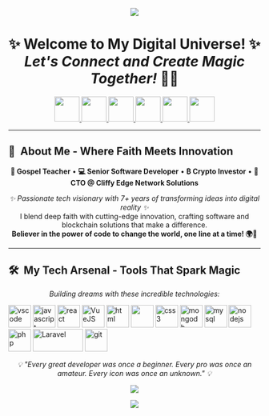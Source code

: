 <p align="center">
  <img src="https://capsule-render.vercel.app/api?type=waving&color=gradient&text=Kelly%20Igiogbe&height=120&section=header&fontSize=40&fontColor=fff&animation=fadeIn"/>
</p>

<h1 align="center">
  ✨ Welcome to My Digital Universe! ✨<br/>
  <em>Let's Connect and Create Magic Together!</em> 💬✨
</h1>

<p align="center">
<a href="https://odion-cloud.github.io">
  <img height="50" src="https://cdn.jsdelivr.net/gh/odion-cloud/kellyigiogbe@main/assets/icons/world.png"/>
</a>
<a href="https://mail.google.com/mail/?view=cm&fs=1&to=itskellyigiogbe@gmail.com">
  <img height="50" src="https://cdn.jsdelivr.net/gh/odion-cloud/kellyigiogbe@main/assets/icons/gmail.png"/>
</a>
<a href="https://ng.linkedin.com/in/igiogbe-kelly-41127b175">
  <img height="50" src="https://cdn.jsdelivr.net/gh/odion-cloud/kellyigiogbe@main/assets/icons/linkedin.png"/>
</a>
<a href="https://x.com/Odion_cloud">
  <img height="50" src="https://cdn.jsdelivr.net/gh/odion-cloud/kellyigiogbe@main/assets/icons/twitter.png"/>
</a>
<a href="https://www.instagram.com/igiogbekelly/">
  <img height="50" src="https://cdn.jsdelivr.net/gh/odion-cloud/kellyigiogbe@main/assets/icons/instagram.png"/>
</a>
<a href="https://web.facebook.com/kelven.igiogbe?_rdc=1&_rdr#">
  <img height="50" src="https://cdn.jsdelivr.net/gh/odion-cloud/kellyigiogbe@main/assets/icons/facebook.png"/>
</a>
</p>

---

<h2> 🌟 &nbsp;About Me - Where Faith Meets Innovation</h2>

<p align="center">
<strong>🙏 Gospel Teacher</strong> • <strong>💻 Senior Software Developer</strong> • <strong>₿ Crypto Investor</strong> • <strong>🚀 CTO @ Cliffy Edge Network Solutions</strong>
</p>

<p align="center">
<em>✨ Passionate tech visionary with 7+ years of transforming ideas into digital reality ✨</em><br/>
I blend deep faith with cutting-edge innovation, crafting software and blockchain solutions that make a difference.<br/>
<strong>Believer in the power of code to change the world, one line at a time! 🌍💫</strong>
</p>

  
---  
  
<h2> 🛠️ &nbsp;My Tech Arsenal - Tools That Spark Magic</h2>
<p align="center"><em>Building dreams with these incredible technologies:</em></p>
<p align="left">
<img src="https://cdn.jsdelivr.net/gh/odion-cloud/kellyigiogbe@main/assets/icons/vscode.svg" alt="vscode" width="45" height="45"/>
<img src="https://cdn.jsdelivr.net/gh/odion-cloud/kellyigiogbe@main/assets/icons/javascript.svg" alt="javascript" width="45" height="45" />
<img src="https://cdn.jsdelivr.net/gh/odion-cloud/kellyigiogbe@main/assets/icons/react.svg" alt="react" width="45" height="45" />
<img src="https://cdn.jsdelivr.net/gh/odion-cloud/kellyigiogbe@main/assets/icons/vuejs.svg" alt="VueJS" width="45" height="45"/>
<img src="https://cdn.jsdelivr.net/gh/odion-cloud/kellyigiogbe@main/assets/icons/html5.svg" alt="html" width="45" height="45"/>
<img src="https://cdn.jsdelivr.net/gh/odion-cloud/kellyigiogbe@main/assets/icons/bootstrap.svg" width="45" height="45" />
<img src="https://cdn.jsdelivr.net/gh/odion-cloud/kellyigiogbe@main/assets/icons/css3.svg" alt="css3" width="45" height="45" />
<img src="https://cdn.jsdelivr.net/gh/odion-cloud/kellyigiogbe@main/assets/icons/mongodb.svg" alt="mongodb" width="45" height="45" />
<img src="https://cdn.jsdelivr.net/gh/odion-cloud/kellyigiogbe@main/assets/icons/mysql.svg" alt="mysql" width="45" height="45" />
<img src="https://cdn.jsdelivr.net/gh/odion-cloud/kellyigiogbe@main/assets/icons/nodejs.svg" alt="nodejs" width="45" height="45" />
<img src="https://cdn.jsdelivr.net/gh/odion-cloud/kellyigiogbe@main/assets/icons/php.svg" alt="php" width="45" height="45"/>
<img src="https://cdn.jsdelivr.net/gh/odion-cloud/kellyigiogbe@main/assets/icons/laravel.svg" alt="Laravel" width="100" height="45"/>       
<img src="https://cdn.jsdelivr.net/gh/odion-cloud/kellyigiogbe@main/assets/icons/github.svg" alt="git" width="45" height="45"/> 
</p>

<div align="center">
  <em>💡 "Every great developer was once a beginner. Every pro was once an amateur. Every icon was once an unknown." 💡</em>
</div>
<p align="center">
<img src="https://cdn.jsdelivr.net/gh/odion-cloud/kellyigiogbe@main/assets/icons/github-contribution-grid-snake-dark.svg">
</p>
<p align="center">
  <img src="https://capsule-render.vercel.app/api?type=waving&color=gradient&height=100&section=footer"/>
</p>
